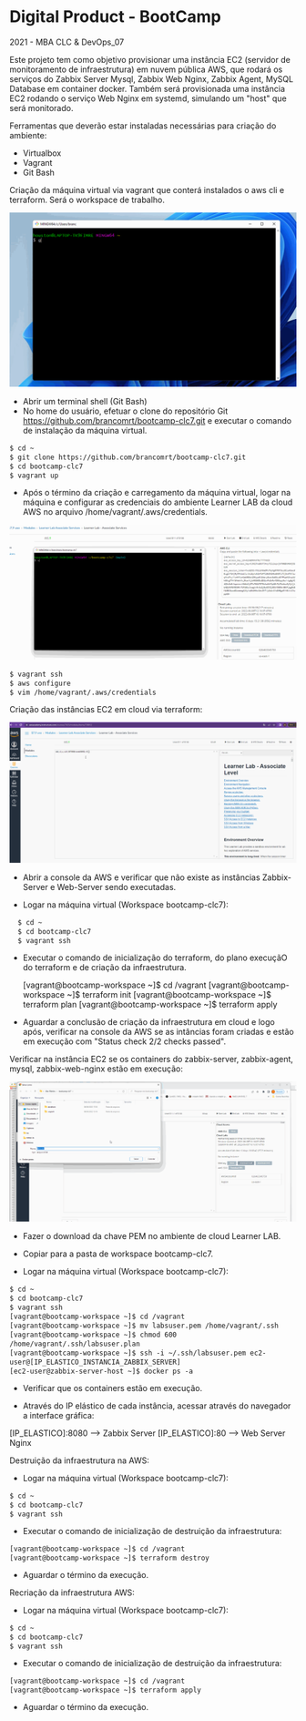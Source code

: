 # Digital Product - BootCamp 
2021 - MBA CLC & DevOps_07

Este projeto tem como objetivo provisionar uma instância EC2 (servidor de monitoramento de infraestrutura) em nuvem pública AWS, que rodará os serviços do Zabbix Server Mysql, Zabbix Web Nginx, Zabbix Agent, MySQL Database em container docker. Também será provisionada uma instância EC2 rodando o serviço Web Nginx em systemd, simulando um "host" que será monitorado. 


Ferramentas que deverão estar instaladas necessárias para criação do ambiente:

- Virtualbox
- Vagrant 
- Git Bash

Criação da máquina virtual via vagrant que conterá instalados o aws cli e terraform. Será o workspace de trabalho.

![](vagrant.gif)

- Abrir um terminal shell (Git Bash)
- No home do usuário, efetuar o clone do repositório Git https://github.com/brancomrt/bootcamp-clc7.git e executar o comando de instalação da máquina virtual.
```
$ cd ~
$ git clone https://github.com/brancomrt/bootcamp-clc7.git 
$ cd bootcamp-clc7
$ vagrant up
```

- Após o término da criação e carregamento da máquina virtual, logar na máquina e configurar as credenciais do ambiente Learner LAB da cloud AWS no arquivo /home/vagrant/.aws/credentials.

![](aws_credentials.gif)

```
$ vagrant ssh
$ aws configure 
$ vim /home/vagrant/.aws/credentials
```

Criação das instâncias EC2 em cloud via terraform:

![](terraform_init.gif)

  - Abrir a console da AWS e verificar que não existe as instâncias Zabbix-Server e Web-Server sendo executadas.

  - Logar na máquina virtual (Workspace bootcamp-clc7):
  ```
	$ cd ~
	$ cd bootcamp-clc7
	$ vagrant ssh
  ```
  - Executar o comando de inicialização do terraform, do plano execuçãO do terraform e de criação da infraestrutura.	
	
	[vagrant@bootcamp-workspace ~]$ cd /vagrant
	[vagrant@bootcamp-workspace ~]$ terraform init
	[vagrant@bootcamp-workspace ~]$ terraform plan
	[vagrant@bootcamp-workspace ~]$ terraform apply
	
- Aguardar a conclusão de criação da infraestrutura em cloud e logo após, verificar na console da AWS se as intâncias foram criadas e estão em execução com "Status check 2/2 checks passed".

Verificar na instância EC2 se os containers do zabbix-server, zabbix-agent, mysql, zabbix-web-nginx estão em execução:

![](pem_ssh_key.gif)

- Fazer o download da chave PEM no ambiente de cloud Learner LAB.

- Copiar para a pasta de workspace bootcamp-clc7.

- Logar na máquina virtual (Workspace bootcamp-clc7):

```
$ cd ~
$ cd bootcamp-clc7
$ vagrant ssh
[vagrant@bootcamp-workspace ~]$ cd /vagrant
[vagrant@bootcamp-workspace ~]$ mv labsuser.pem /home/vagrant/.ssh
[vagrant@bootcamp-workspace ~]$ chmod 600 /home/vagrant/.ssh/labsuser.plan
[vagrant@bootcamp-workspace ~]$ ssh -i ~/.ssh/labsuser.pem ec2-user@[IP_ELASTICO_INSTANCIA_ZABBIX_SERVER]
[ec2-user@zabbix-server-host ~]$ docker ps -a
```

- Verificar que os containers estão em execução.

- Através do IP elástico de cada instância, acessar através do navegador a interface gráfica:

[IP_ELASTICO]:8080  --> Zabbix Server
[IP_ELASTICO]:80    --> Web Server Nginx

Destruição da infraestrutura na AWS:

- Logar na máquina virtual (Workspace bootcamp-clc7):

```
$ cd ~
$ cd bootcamp-clc7
$ vagrant ssh
```

- Executar o comando de inicialização de destruição da infraestrutura:

```
[vagrant@bootcamp-workspace ~]$ cd /vagrant
[vagrant@bootcamp-workspace ~]$ terraform destroy
```
- Aguardar o término da execução.


Recriação da infraestrutura AWS:

- Logar na máquina virtual (Workspace bootcamp-clc7):

```
$ cd ~
$ cd bootcamp-clc7
$ vagrant ssh
```

- Executar o comando de inicialização de destruição da infraestrutura:

```	
[vagrant@bootcamp-workspace ~]$ cd /vagrant
[vagrant@bootcamp-workspace ~]$ terraform apply
```

- Aguardar o término da execução.
